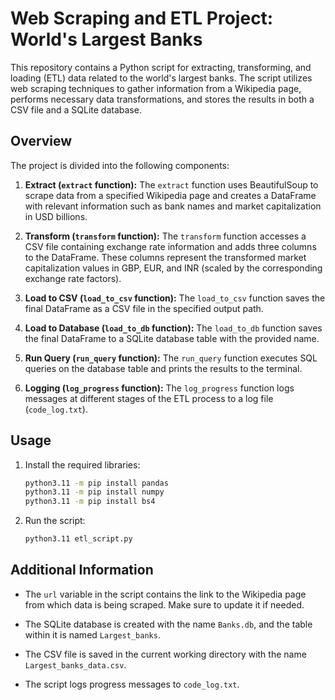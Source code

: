 # Web Scraping and ETL Project: World's Largest Banks

This repository contains a Python script for extracting, transforming, and loading (ETL) data related to the world's largest banks. The script utilizes web scraping techniques to gather information from a Wikipedia page, performs necessary data transformations, and stores the results in both a CSV file and a SQLite database.

## Overview

The project is divided into the following components:

1. **Extract (`extract` function):** The `extract` function uses BeautifulSoup to scrape data from a specified Wikipedia page and creates a DataFrame with relevant information such as bank names and market capitalization in USD billions.

2. **Transform (`transform` function):** The `transform` function accesses a CSV file containing exchange rate information and adds three columns to the DataFrame. These columns represent the transformed market capitalization values in GBP, EUR, and INR (scaled by the corresponding exchange rate factors).

3. **Load to CSV (`load_to_csv` function):** The `load_to_csv` function saves the final DataFrame as a CSV file in the specified output path.

4. **Load to Database (`load_to_db` function):** The `load_to_db` function saves the final DataFrame to a SQLite database table with the provided name.

5. **Run Query (`run_query` function):** The `run_query` function executes SQL queries on the database table and prints the results to the terminal. 

6. **Logging (`log_progress` function):** The `log_progress` function logs messages at different stages of the ETL process to a log file (`code_log.txt`).

## Usage

1. Install the required libraries:

    ```bash
    python3.11 -m pip install pandas
    python3.11 -m pip install numpy
    python3.11 -m pip install bs4
    ```

2. Run the script:

    ```bash
    python3.11 etl_script.py
    ```

## Additional Information

- The `url` variable in the script contains the link to the Wikipedia page from which data is being scraped. Make sure to update it if needed.

- The SQLite database is created with the name `Banks.db`, and the table within it is named `Largest_banks`.

- The CSV file is saved in the current working directory with the name `Largest_banks_data.csv`.

- The script logs progress messages to `code_log.txt`. 
